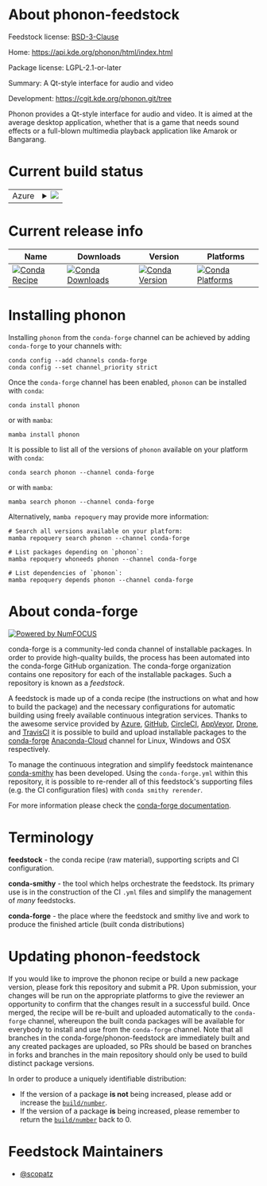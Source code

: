About phonon-feedstock
======================

Feedstock license: [BSD-3-Clause](https://github.com/conda-forge/phonon-feedstock/blob/main/LICENSE.txt)

Home: https://api.kde.org/phonon/html/index.html

Package license: LGPL-2.1-or-later

Summary: A Qt-style interface for audio and video

Development: https://cgit.kde.org/phonon.git/tree

Phonon provides a Qt-style interface for audio and video. It is aimed at
the average desktop application, whether that is a game that needs sound
effects or a full-blown multimedia playback application like Amarok or Bangarang.


Current build status
====================


<table>
    
  <tr>
    <td>Azure</td>
    <td>
      <details>
        <summary>
          <a href="https://dev.azure.com/conda-forge/feedstock-builds/_build/latest?definitionId=8510&branchName=main">
            <img src="https://dev.azure.com/conda-forge/feedstock-builds/_apis/build/status/phonon-feedstock?branchName=main">
          </a>
        </summary>
        <table>
          <thead><tr><th>Variant</th><th>Status</th></tr></thead>
          <tbody><tr>
              <td>linux_64</td>
              <td>
                <a href="https://dev.azure.com/conda-forge/feedstock-builds/_build/latest?definitionId=8510&branchName=main">
                  <img src="https://dev.azure.com/conda-forge/feedstock-builds/_apis/build/status/phonon-feedstock?branchName=main&jobName=linux&configuration=linux%20linux_64_" alt="variant">
                </a>
              </td>
            </tr>
          </tbody>
        </table>
      </details>
    </td>
  </tr>
</table>

Current release info
====================

| Name | Downloads | Version | Platforms |
| --- | --- | --- | --- |
| [![Conda Recipe](https://img.shields.io/badge/recipe-phonon-green.svg)](https://anaconda.org/conda-forge/phonon) | [![Conda Downloads](https://img.shields.io/conda/dn/conda-forge/phonon.svg)](https://anaconda.org/conda-forge/phonon) | [![Conda Version](https://img.shields.io/conda/vn/conda-forge/phonon.svg)](https://anaconda.org/conda-forge/phonon) | [![Conda Platforms](https://img.shields.io/conda/pn/conda-forge/phonon.svg)](https://anaconda.org/conda-forge/phonon) |

Installing phonon
=================

Installing `phonon` from the `conda-forge` channel can be achieved by adding `conda-forge` to your channels with:

```
conda config --add channels conda-forge
conda config --set channel_priority strict
```

Once the `conda-forge` channel has been enabled, `phonon` can be installed with `conda`:

```
conda install phonon
```

or with `mamba`:

```
mamba install phonon
```

It is possible to list all of the versions of `phonon` available on your platform with `conda`:

```
conda search phonon --channel conda-forge
```

or with `mamba`:

```
mamba search phonon --channel conda-forge
```

Alternatively, `mamba repoquery` may provide more information:

```
# Search all versions available on your platform:
mamba repoquery search phonon --channel conda-forge

# List packages depending on `phonon`:
mamba repoquery whoneeds phonon --channel conda-forge

# List dependencies of `phonon`:
mamba repoquery depends phonon --channel conda-forge
```


About conda-forge
=================

[![Powered by
NumFOCUS](https://img.shields.io/badge/powered%20by-NumFOCUS-orange.svg?style=flat&colorA=E1523D&colorB=007D8A)](https://numfocus.org)

conda-forge is a community-led conda channel of installable packages.
In order to provide high-quality builds, the process has been automated into the
conda-forge GitHub organization. The conda-forge organization contains one repository
for each of the installable packages. Such a repository is known as a *feedstock*.

A feedstock is made up of a conda recipe (the instructions on what and how to build
the package) and the necessary configurations for automatic building using freely
available continuous integration services. Thanks to the awesome service provided by
[Azure](https://azure.microsoft.com/en-us/services/devops/), [GitHub](https://github.com/),
[CircleCI](https://circleci.com/), [AppVeyor](https://www.appveyor.com/),
[Drone](https://cloud.drone.io/welcome), and [TravisCI](https://travis-ci.com/)
it is possible to build and upload installable packages to the
[conda-forge](https://anaconda.org/conda-forge) [Anaconda-Cloud](https://anaconda.org/)
channel for Linux, Windows and OSX respectively.

To manage the continuous integration and simplify feedstock maintenance
[conda-smithy](https://github.com/conda-forge/conda-smithy) has been developed.
Using the ``conda-forge.yml`` within this repository, it is possible to re-render all of
this feedstock's supporting files (e.g. the CI configuration files) with ``conda smithy rerender``.

For more information please check the [conda-forge documentation](https://conda-forge.org/docs/).

Terminology
===========

**feedstock** - the conda recipe (raw material), supporting scripts and CI configuration.

**conda-smithy** - the tool which helps orchestrate the feedstock.
                   Its primary use is in the construction of the CI ``.yml`` files
                   and simplify the management of *many* feedstocks.

**conda-forge** - the place where the feedstock and smithy live and work to
                  produce the finished article (built conda distributions)


Updating phonon-feedstock
=========================

If you would like to improve the phonon recipe or build a new
package version, please fork this repository and submit a PR. Upon submission,
your changes will be run on the appropriate platforms to give the reviewer an
opportunity to confirm that the changes result in a successful build. Once
merged, the recipe will be re-built and uploaded automatically to the
`conda-forge` channel, whereupon the built conda packages will be available for
everybody to install and use from the `conda-forge` channel.
Note that all branches in the conda-forge/phonon-feedstock are
immediately built and any created packages are uploaded, so PRs should be based
on branches in forks and branches in the main repository should only be used to
build distinct package versions.

In order to produce a uniquely identifiable distribution:
 * If the version of a package **is not** being increased, please add or increase
   the [``build/number``](https://docs.conda.io/projects/conda-build/en/latest/resources/define-metadata.html#build-number-and-string).
 * If the version of a package **is** being increased, please remember to return
   the [``build/number``](https://docs.conda.io/projects/conda-build/en/latest/resources/define-metadata.html#build-number-and-string)
   back to 0.

Feedstock Maintainers
=====================

* [@scopatz](https://github.com/scopatz/)

